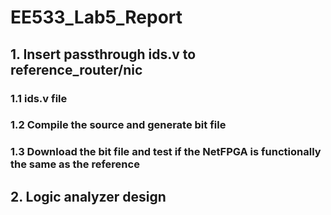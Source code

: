 # EE533_Lab5_Report

## 1. Insert passthrough ids.v to reference_router/nic

### 1.1 ids.v file



### 1.2 Compile the source and generate bit file



### 1.3 Download the bit file and test if the NetFPGA is functionally the same as the reference



## 2. Logic analyzer design



